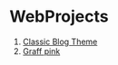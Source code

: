 WebProjects
===========

<ol>
  <li><a href="https://github.com/dgrigorov/WebProjects/tree/master/Classic%20Minimal%20Blog/HTML">Classic Blog Theme</a></li>
  <li><a href="https://github.com/dgrigorov/WebProjects/tree/master/GraffPink">Graff pink</a></li>
</ol>

